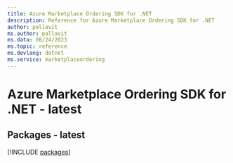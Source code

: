 ```yaml
---
title: Azure Marketplace Ordering SDK for .NET
description: Reference for Azure Marketplace Ordering SDK for .NET
author: pallavit
ms.author: pallavit
ms.data: 08/24/2023
ms.topic: reference
ms.devlang: dotnet
ms.service: marketplaceordering
---
```

# Azure Marketplace Ordering SDK for .NET - latest
## Packages - latest
[!INCLUDE [packages](marketplace-ordering-index.md)]